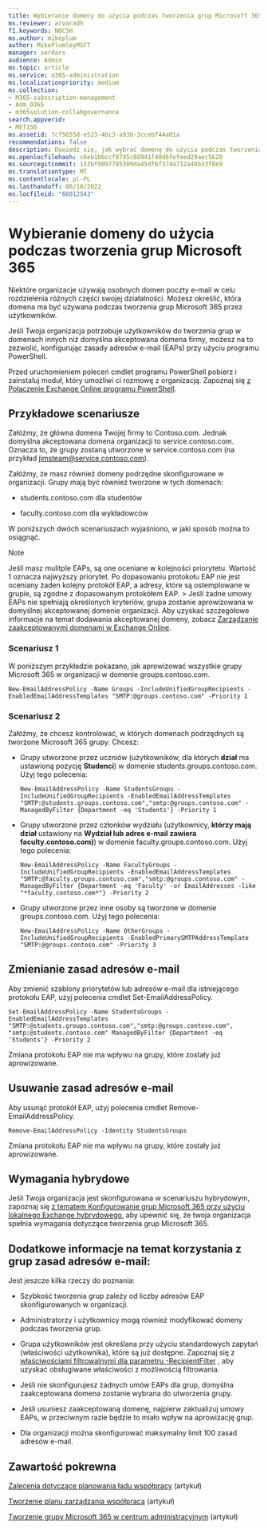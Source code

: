 ```yaml
---
title: Wybieranie domeny do użycia podczas tworzenia grup Microsoft 365
ms.reviewer: arvaradh
f1.keywords: NOCSH
ms.author: mikeplum
author: MikePlumleyMSFT
manager: serdars
audience: Admin
ms.topic: article
ms.service: o365-administration
ms.localizationpriority: medium
ms.collection:
- M365-subscription-management
- Adm_O365
- m365solution-collabgovernance
search.appverid:
- MET150
ms.assetid: 7cf5655d-e523-4bc3-a93b-3ccebf44a01a
recommendations: false
description: Dowiedz się, jak wybrać domenę do użycia podczas tworzenia grup Microsoft 365, konfigurując zasady adresów e-mail przy użyciu programu PowerShell.
ms.openlocfilehash: c6eb1bbccf8745c88941f40d6fefeed29aec5620
ms.sourcegitcommit: 133bf9097785309da45df6f374a712a48b33f8e9
ms.translationtype: MT
ms.contentlocale: pl-PL
ms.lasthandoff: 06/10/2022
ms.locfileid: "66012543"
---
```

# <a name="choose-the-domain-to-use-when-creating-microsoft-365-groups"></a>Wybieranie domeny do użycia podczas tworzenia grup Microsoft 365

Niektóre organizacje używają osobnych domen poczty e-mail w celu rozdzielenia różnych części swojej działalności. Możesz określić, która domena ma być używana podczas tworzenia grup Microsoft 365 przez użytkowników.
  
Jeśli Twoja organizacja potrzebuje użytkowników do tworzenia grup w domenach innych niż domyślna akceptowana domena firmy, możesz na to zezwolić, konfigurując zasady adresów e-mail (EAPs) przy użyciu programu PowerShell.

Przed uruchomieniem poleceń cmdlet programu PowerShell pobierz i zainstaluj moduł, który umożliwi ci rozmowę z organizacją. Zapoznaj się [z Połączenie Exchange Online programu PowerShell](/powershell/exchange/connect-to-exchange-online-powershell).

## <a name="example-scenarios"></a>Przykładowe scenariusze

Załóżmy, że główna domena Twojej firmy to Contoso.com. Jednak domyślna akceptowana domena organizacji to service.contoso.com. Oznacza to, że grupy zostaną utworzone w service.contoso.com (na przykład jimsteam@service.contoso.com).
  
Załóżmy, że masz również domeny podrzędne skonfigurowane w organizacji. Grupy mają być również tworzone w tych domenach:
  
- students.contoso.com dla studentów
    
- faculty.contoso.com dla wykładowców
    
W poniższych dwóch scenariuszach wyjaśniono, w jaki sposób można to osiągnąć.

> [!NOTE]
> Jeśli masz mulitple EAPs, są one oceniane w kolejności priorytetu. Wartość 1 oznacza najwyższy priorytet. Po dopasowaniu protokołu EAP nie jest oceniany żaden kolejny protokół EAP, a adresy, które są ostemplowane w grupie, są zgodne z dopasowanym protokółem EAP. > Jeśli żadne umowy EAPs nie spełniają określonych kryteriów, grupa zostanie aprowizowana w domyślnej akceptowanej domenie organizacji. Aby uzyskać szczegółowe informacje na temat dodawania akceptowanej domeny, zobacz [Zarządzanie zaakceptowanymi domenami w Exchange Online](/exchange/mail-flow-best-practices/manage-accepted-domains/manage-accepted-domains).
  
### <a name="scenario-1"></a>Scenariusz 1

W poniższym przykładzie pokazano, jak aprowizować wszystkie grupy Microsoft 365 w organizacji w domenie groups.contoso.com.
  
```
New-EmailAddressPolicy -Name Groups -IncludeUnifiedGroupRecipients -EnabledEmailAddressTemplates "SMTP:@groups.contoso.com" -Priority 1
```

### <a name="scenario-2"></a>Scenariusz 2

Załóżmy, że chcesz kontrolować, w których domenach podrzędnych są tworzone Microsoft 365 grupy. Chcesz:
  
- Grupy utworzone przez uczniów (użytkowników, dla których **dział** ma ustawioną pozycję **Studenci**) w domenie students.groups.contoso.com. Użyj tego polecenia:
    
  ```
  New-EmailAddressPolicy -Name StudentsGroups -IncludeUnifiedGroupRecipients -EnabledEmailAddressTemplates "SMTP:@students.groups.contoso.com","smtp:@groups.contoso.com" -ManagedByFilter {Department -eq 'Students'} -Priority 1
  ```

- Grupy utworzone przez członków wydziału (użytkownicy, **którzy mają dział** ustawiony na **Wydział lub adres e-mail zawiera faculty.contoso.com)**) w domenie faculty.groups.contoso.com. Użyj tego polecenia:
    
  ```
  New-EmailAddressPolicy -Name FacultyGroups -IncludeUnifiedGroupRecipients -EnabledEmailAddressTemplates "SMTP:@faculty.groups.contoso.com","smtp:@groups.contoso.com" -ManagedByFilter {Department -eq 'Faculty' -or EmailAddresses -like "*faculty.contoso.com*"} -Priority 2
  ```

- Grupy utworzone przez inne osoby są tworzone w domenie groups.contoso.com. Użyj tego polecenia:
    
  ```
  New-EmailAddressPolicy -Name OtherGroups -IncludeUnifiedGroupRecipients -EnabledPrimarySMTPAddressTemplate "SMTP:@groups.contoso.com" -Priority 3
  ```

## <a name="change-email-address-policies"></a>Zmienianie zasad adresów e-mail

Aby zmienić szablony priorytetów lub adresów e-mail dla istniejącego protokołu EAP, użyj polecenia cmdlet Set-EmailAddressPolicy.
  
```
Set-EmailAddressPolicy -Name StudentsGroups -EnabledEmailAddressTemplates "SMTP:@students.groups.contoso.com","smtp:@groups.contoso.com", "smtp:@students.contoso.com" ManagedByFilter {Department -eq 'Students'} -Priority 2

```

Zmiana protokołu EAP nie ma wpływu na grupy, które zostały już aprowizowane.
  
## <a name="delete-email-address-policies"></a>Usuwanie zasad adresów e-mail

Aby usunąć protokół EAP, użyj polecenia cmdlet Remove-EmailAddressPolicy.
  
```
Remove-EmailAddressPolicy -Identity StudentsGroups
```

Zmiana protokołu EAP nie ma wpływu na grupy, które zostały już aprowizowane.
  
## <a name="hybrid-requirements"></a>Wymagania hybrydowe

Jeśli Twoja organizacja jest skonfigurowana w scenariuszu hybrydowym, zapoznaj się [z tematem Konfigurowanie grup Microsoft 365 przy użyciu lokalnego Exchange hybrydowego](/exchange/hybrid-deployment/set-up-microsoft-365-groups), aby upewnić się, że twoja organizacja spełnia wymagania dotyczące tworzenia grup Microsoft 365. 
  
## <a name="additional-info-about-using-email-address-policies-groups"></a>Dodatkowe informacje na temat korzystania z grup zasad adresów e-mail:

Jest jeszcze kilka rzeczy do poznania:
  
- Szybkość tworzenia grup zależy od liczby adresów EAP skonfigurowanych w organizacji.
    
- Administratorzy i użytkownicy mogą również modyfikować domeny podczas tworzenia grup.
    
- Grupa użytkowników jest określana przy użyciu standardowych zapytań (właściwości użytkownika), które są już dostępne. Zapoznaj się z [właściwościami filtrowalnymi dla parametru -RecipientFilter](/powershell/exchange/recipientfilter-properties) , aby uzyskać obsługiwane właściwości z możliwością filtrowania. 
    
- Jeśli nie skonfigurujesz żadnych umów EAPs dla grup, domyślna zaakceptowana domena zostanie wybrana do utworzenia grupy.
    
- Jeśli usuniesz zaakceptowaną domenę, najpierw zaktualizuj umowy EAPs, w przeciwnym razie będzie to miało wpływ na aprowizację grup.
    
- Dla organizacji można skonfigurować maksymalny limit 100 zasad adresów e-mail.
    
## <a name="related-content"></a>Zawartość pokrewna

[Zalecenia dotyczące planowania ładu współpracy](collaboration-governance-overview.md#collaboration-governance-planning-recommendations) (artykuł)

[Tworzenie planu zarządzania współpracą](collaboration-governance-first.md) (artykuł)

[Tworzenie grupy Microsoft 365 w centrum administracyjnym](../admin/create-groups/create-groups.md) (artykuł)
